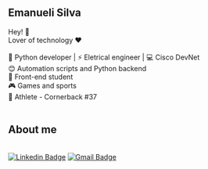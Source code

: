 ## Emanueli Silva

Hey! :metal:
<br/> Lover of technology :heart:
<br/>
<br/> :snake: Python developer | :zap: Eletrical engineer | :computer: Cisco DevNet 
<br/> :blush: Automation scripts and Python backend 
<br/> :purple_heart: Front-end student 
<br/> :video_game: Games and sports 
<br/> :football: Athlete - Cornerback #37 
<br/>
<br/>
## About me
<br/> [![Linkedin Badge](https://img.shields.io/badge/-LinkedIn-blue?style=flat-square&logo=Linkedin&logoColor=white&link=lhttps://www.linkedin.com/in/emanueli-santos-da-silva-66a76525/)](https://www.linkedin.com/in/emanueli-santos-da-silva-66a76525/) [![Gmail Badge](https://img.shields.io/badge/-Gmail-c14438?style=flat-square&logo=Gmail&logoColor=white&link=mailto:emanuelissilva@hotmail.com )](mailto:emanuelissilva@hotmail.com )

